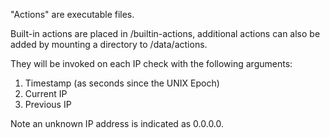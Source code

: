 "Actions" are executable files.

Built-in actions are placed in /builtin-actions, additional actions can also be added by mounting a directory to /data/actions.

They will be invoked on each IP check with the following arguments:

1. Timestamp (as seconds since the UNIX Epoch)
1. Current IP
1. Previous IP

Note an unknown IP address is indicated as 0.0.0.0.
